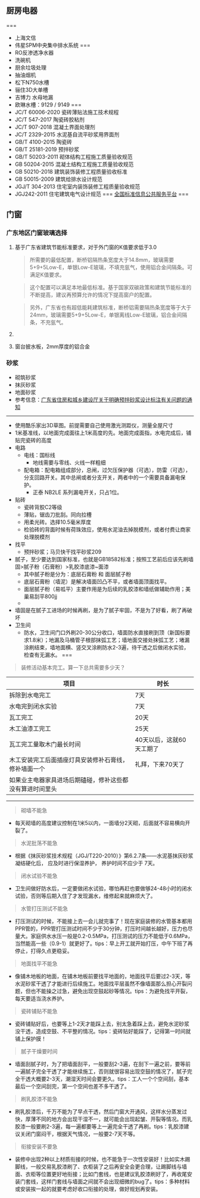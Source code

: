 ## 厨房电器
===
- 上海文信
- 伟星SPM中央集中排水系统
===
- RO反渗透净水器
- 洗碗机
- 厨余垃圾处理
- 抽油烟机
- 松下N750水槽
- 骊住3D大单槽
- 吉博力 水母地漏
- 欧琳水槽：9129 / 9149
===
- JC/T 60006-2020 瓷砖薄贴法施工技术规程
- JC/T 547-2017   陶瓷砖胶粘剂
- JC/T 907-2018 混凝土界面处理剂
- JC/T 2329-2015 水泥基自流平砂浆用界面剂
- GB/T 4100-2015 陶瓷砖
- GB/T 25181-2019 预拌砂浆
- GB/T 50203-2011 砌体结构工程施工质量验收规范
- GB 50204-2015 混凝土结构工程施工质量验收规范
- GB 50210-2018 建筑装饰装修工程质量验收标准
- GB 50015-2009 建筑给排水设计规范
- JGJ/T 304-2013 住宅室内装饰装修工程质量验收规范
- JGJ242-2011 住宅建筑电气设计规范
===
[全国标准信息公共服务平台](https://std.samr.gov.cn/gb/gb)
===
## 门窗
### 广东地区门窗玻璃选择
1. 基于广东省建筑节能标准要求，对于外门窗的K值要求低于3.0
   > 所需要的最低配置，断桥铝隔热条宽度大于14.8mm，玻璃需要5+9+5Low-E，单银Low-E玻璃，不填充氩气，使用铝合金间隔条。可满足K值要求。

   > 这个配置可以满足本地最低标准。基于国家双碳政策和建筑节能标准的不断提高，建议再预算允许的情况下提高窗户的配置。

   > 另外，广东省也有超低能耗建筑标准，断桥铝需要隔热条宽度等于大于24mm，玻璃需要5+9+5Low-E，单银离线Low-E玻璃，铝合金间隔条，不充氩气。
2. 
3. 窗台披水板，2mm厚度的铝合金
### 砂浆
- 砌筑砂浆
- 抹灰砂浆
- 地面砂浆
- 参考信息：[广东省住房和城乡建设厅关于明确预拌砂浆设计标注有关问题的通知](https://zfcxjst.gd.gov.cn/xxgk/wjtz/content/post_1371167.html)

---
- 使用酷乐家出3D草图。前提需要自己使用激光测距仪，测量全屋尺寸
- 1米基准线，以地面完成面往上1米高度的先。地面完成面指，水电完成后，铺贴完瓷砖的高度
- 电路
  - 电线：国标线
    - 地线需要与零线、火线一样粗细
  - 配电箱：配电箱组成部分，总闸，过欠压保护器（可选），防雷（可选），分支回路开关。其中总闸或者分支开关，两者中的一个需要具备漏电保护。
    - 正泰 NB2LE 系列漏电开关，只占1位。
- 贴砖
  - 瓷砖背胶C2等级
  - 薄贴，锯齿刀批刮。同向拉槽
  - 用柔光砖。选择10.5毫米厚度
  - 检验砖的背面时候有荷珠效应，使用水泥油去掉脱模剂，或者付费让商家处理脱模剂
- 找平
  - 预拌砂浆；马贝快干找平砂浆209
- 腻子，至少要达到国家标准，也就是GB18582标准；按照工艺前后应该先刷墙固>腻子粉（石膏粉）>乳胶漆底漆~面漆
  - 其中腻子粉是分为：底层石膏粉 和 面层腻子粉
  - 底层石膏粉（墙泥）是解决墙面凹凸不平，或者墙面顶面找平。
  - 面层腻子粉（易呱平）主要作用是为后续的乳胶漆和墙纸做辅助作用；美巢易刮平800jj
  - 
- 墙固是在腻子工进场的时候再刷，是为了腻子牢固，不是为了好看，刷了再破坏
- 卫生间
  - 防水，卫生间门口外刷20-30公分收口，墙面防水直接刷到顶（新国标要求1.8米）；地漏及马桶管子根部抹弧工艺；墙地面交接处抹弧工艺；堵漏涂刷结束，墙地面横、竖交叉涂刷防水2-3遍，待干透之后做闭水实验，检查有无漏水。
===
> 装修活动基本完工。算一下总共需要多少天？

|项目|时长|
|---|---|
|拆除到水电完工|7天|
|水电完到闭水实验|7天|
|瓦工完工|20天|
|木工油漆工完工|25天|
|瓦工完工量取木门最长时间|40天以后，这就60天工期了|
|木工安装完工后面插座灯具安装修补石膏线，修补墙面一个|礼拜，下来70天了|
|如果业主电器家具进场后期磕碰，修补这些都没有算进时间里头||
---
> 砌墙不能急
  - 每天砌墙的高度建议控制在1米5以内，一面墙分2天砌，后面就不容易横向开裂了。
> 水泥批荡不能急
  - 根据《抹灰砂浆技术规程（JGJ/T220-2010）》第6.2.7条——水泥基抹灰砂浆凝结硬化后， 应及时进行保湿养护， 养护时间不应少于 7天。
> 闭水试验不能急
  - 卫生间做好防水后，一定要做闭水试验，哪怕再赶也要做够24-48小时的闭水试验，否则等后期入住了才发现漏水，维修起来就麻烦大了。
> 水管打压测试不能急
  - 打压测试的时候，不能接上去一会儿就完事了！现在家庭装修的水管基本都用PPR管的，PPR管打压测试时间不少于30分钟，打压时间越长越好，压力也尽量大。家庭供水水压一般是0.2-0.5MPa，打压测试的压力不能低于0.6MPa，当然能高一些（0.9-1）就更好了。tips：早上开工就开始打压，中午下班了再停止，打得久点更稳妥。
> 地面找平不能急
  - 像铺木地板的地面，在铺木地板前要找平地面的，地面找平后要过2-3天，等水泥砂浆干透了才能进行后续施工。地面找平层虽然不像墙面那么担心开裂问题，但也不能操之过急，避免出现空鼓起砂等情况。tips：为避免找平开裂，每天要适当浇水养护。
> 瓷砖铺贴不能急
  - 瓷砖铺贴好后，也要等上1-2天才能踩上去，别太急着踩上去，避免水泥砂浆没干透，造成空鼓、不平整的情况。tips：瓷砖贴好能踩了，记得第一时间就铺上保护膜！
> 腻子干燥要时间
  - 墙面刮腻子时，为了把墙面刮平，一般要刮2-3遍，在刮下一遍之前，要等前一遍腻子完全干透了才能继续施工，否则就很容易出现空鼓的情况了，腻子完全干透大概要2-3天，潮湿天时间会要更久。tips：工人一个个空间刮，基本最后一个空间刮完，第一个空间也差不多干透了。
> 刷乳胶漆不能急
  - 刷乳胶漆后，千万不能为了早点干透，然后门窗大开通风，这样水分蒸发过快，厚薄不同的地方会出现干湿不一，就可能会出现起皱、开裂等情况。而乳胶漆一般要刷2-3遍，每一遍都要等上一遍完全干透了再刷。tips：乳胶漆建议关闭门窗闷干，根据天气情况，一般要2-7天不等。
> 衔接安装不要急
  - 装修中出现2种以上材质衔接的时候，也不能急于一次性安装好！比如实木踢脚线，一般交易乳胶漆刷了、衣柜装了之后再安全会更合理，让踢脚线与墙面、衣柜等位置更好地衔接；比如门套线，也是建议乳胶漆刷好了，再收尾安装门套线，这样门套线与墙面之间就不会出现细微的bug了。tips：多种材料或安装挨一起的就要考虑好收口衔接的处理，做好规划再安装。